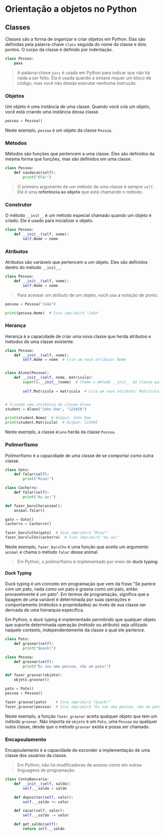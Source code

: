 # Orientação a objetos no Python

## Classes

Classes são a forma de organizar e criar objetos em Python. Elas são definidas pela palavra-chave `class` seguida 
do nome da classe e dois pontos. O corpo da classe é definido por indentação.

```python
class Pessoa:
    pass
```

> A palavra-chave `pass` é usada em Python para indicar que não há nada a ser feito. 
> Ela é usada quando a sintaxe requer um bloco de código, mas você não deseja executar nenhuma instrução.

### Objetos

Um objeto é uma instância de uma classe. Quando você cria um objeto, você está criando uma instância dessa classe.

```python
pessoa = Pessoa()
```

Neste exemplo, `pessoa` é um objeto da classe `Pessoa`.

### Métodos

Métodos são funções que pertencem a uma classe. Eles são definidos da mesma forma que funções, 
mas são definidos em uma classe.

```python
class Pessoa:
    def saudacao(self):
        print("Olá!")
```

> O primeiro argumento de um método de uma classe é sempre `self`. Ele é uma **referência ao objeto** que está chamando o 
> método.

### Construtor

O método `__init__` é um método especial chamado quando um objeto é criado. Ele é usado para inicializar o objeto.

```python
class Pessoa:
    def __init__(self, nome):
        self.Nome = nome
```

### Atributos

Atributos são variáveis que pertencem a um objeto. Eles são definidos dentro do método `__init__`.

```python
class Pessoa:
    def __init__(self, nome):
        self.Nome = nome
```

> Para acessar um atributo de um objeto, você usa a notação de ponto.

```python
pessoa = Pessoa("João")

print(pessoa.Nome)  # Isso imprimirá "João"
```

### Herança

Herança é a capacidade de criar uma nova classe que herda atributos e métodos de uma classe existente.

```python
class Pessoa:
    def __init__(self, nome):
        self.Nome = nome  # Cria um novo atributo: Nome


class Aluno(Pessoa):
    def __init__(self, nome, matricula):
        super().__init__(nome)  # Chame o método __init__ da classe pai
        
        self.Matricula = matricula  # Cria um novo atributo: Matricula


# Criando uma instância da classe Aluno
student = Aluno("John Doe", "123456")

print(student.Nome)  # Output: John Doe
print(student.Matricula)  # Output: 123456
```

Neste exemplo, a classe `Aluno` herda da classe `Pessoa`.

### Polimorfismo

Polimorfismo é a capacidade de uma classe de se comportar como outra classe.

```python
class Gato:
    def falar(self):
        print("Miau!")

class Cachorro:
    def falar(self):
        print("Au au!")

def fazer_barulho(animal):
    animal.falar()

gato = Gato()
cachorro = Cachorro()

fazer_barululho(gato)  # Isso imprimirá "Miau!"
fazer_barululho(cachorro)  # Isso imprimirá "Au au!"
```

Neste exemplo, `fazer_barulho` é uma função que aceita um argumento `animal` e chama o método `falar` desse animal.

> Em Python, o polimorfismo é implementado por meio de **duck typing**.

#### Duck Typing

Duck typing é um conceito em programação que vem da frase "Se parece com um pato, nada como um pato e grasna como um
pato, então provavelmente é um pato". Em termos de programação, significa que a tipagem de uma variável é determinada
por suas operações e comportamento (métodos e propriedades) ao invés de sua classe ser derivada de uma hierarquia
específica.

Em Python, o duck typing é implementado permitindo que qualquer objeto que suporte determinada operação (método ou
atributo) seja utilizado naquele contexto, independentemente da classe a qual ele pertence.

```python
class Pato:
    def grasnar(self):
        print("Quack!")

class Pessoa:
    def grasnar(self):
        print("Eu sou uma pessoa, não um pato!")

def fazer_grasnar(objeto):
    objeto.grasnar()

pato = Pato()
pessoa = Pessoa()

fazer_grasnar(pato)    # Isso imprimirá "Quack!"
fazer_grasnar(pessoa)  # Isso imprimirá "Eu sou uma pessoa, não um pato!"
```

Neste exemplo, a função `fazer_grasnar` aceita qualquer objeto que tem um método `grasnar`. Não importa se `objeto` é um
`Pato`, uma `Pessoa` ou qualquer outra classe, desde que o método `grasnar` exista e possa ser chamado.

### Encapsulamento

Encapsulamento é a capacidade de esconder a implementação de uma classe dos usuários da classe.

> Em Python, não há modificadores de acesso como em outras linguagens de programação.

```python
class ContaBancaria:
    def __init__(self, saldo):
        self.__saldo = saldo

    def depositar(self, valor):
        self.__saldo += valor

    def sacar(self, valor):
        self.__saldo -= valor

    def get_saldo(self):
        return self.__saldo
```
